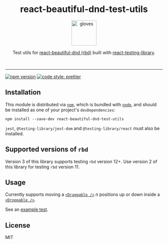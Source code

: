 <div align="center">
  <h1>react-beautiful-dnd-test-utils</h1>
  <a href="https://emojipedia.org/gloves/">
    <img height="80" width="80" alt="gloves" src="https://raw.githubusercontent.com/colinrcummings/react-beautiful-dnd-test-utils/master/other/gloves.png" />
  </a>

  <p>Test utils for <a href="https://github.com/atlassian/react-beautiful-dnd">react-beautiful-dnd (rbd)</a> built with <a href="https://github.com/testing-library/react-testing-library">react-testing-library</a>.</p>

  <br />
</div>

<hr />

[![npm version](https://badge.fury.io/js/react-beautiful-dnd-test-utils.svg)](https://badge.fury.io/js/react-beautiful-dnd-test-utils)
[![code style: prettier](https://img.shields.io/badge/code_style-prettier-ff69b4.svg)](https://github.com/prettier/prettier)

## Installation

This module is distributed via [`npm`](https://www.npmjs.com/), which is bundled with [`node`](https://nodejs.org/en/), and
should be installed as one of your project's `devDependencies`:

```
npm install --save-dev react-beautiful-dnd-test-utils
```

`jest`, `@testing-library/jest-dom` and `@testing-library/react` must also be installed.

## Supported versions of `rbd`

Version 3 of this library supports testing `rbd` version 12+. Use version 2 of this library for testing `rbd` version 11.

## Usage

Currently supports moving a [`<Draggable />`](https://github.com/atlassian/react-beautiful-dnd/blob/master/docs/api/draggable.md) _n_ positions up or down inside a [`<Droppable />`](https://github.com/atlassian/react-beautiful-dnd/blob/master/docs/api/droppable.md).

See an [example test](./example/src/App.test.js).

## License

MIT

